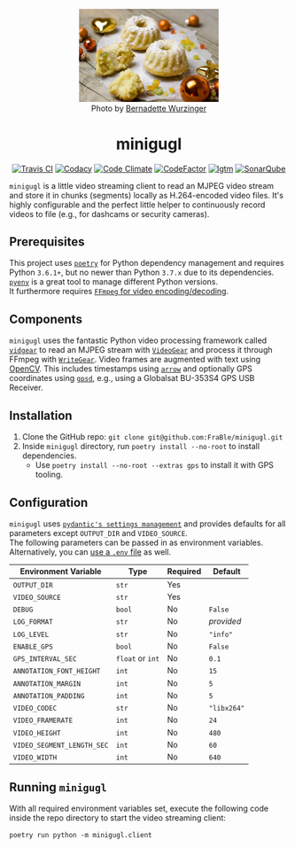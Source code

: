 <p align="center">
  <img src="docs/minigugl.jpg" alt="minigugl" width="50%"/></br>
  Photo by <a href="https://pixabay.com/users/einladung_zum_essen-3625323/" target="_blank">Bernadette Wurzinger</a>
</p>

<h1 align="center">minigugl</h1>

<div align="center">

[![Travis CI][travis-badge]][travis-url]
[![Codacy][codacy-badge]][codacy-url]
[![Code Climate][code-climate-badge]][code-climate-url]
[![CodeFactor][codefactor-badge]][codefactor-url]
[![lgtm][lgtm-badge]][lgtm-url]
[![SonarQube][sonarqube-badge]][sonarqube-url]

</div>

`minigugl` is a little video streaming client to read an MJPEG video stream and store it in chunks (segments) locally as H.264-encoded video files. It's highly configurable and the perfect little helper to continuously record videos to file (e.g., for dashcams or security cameras).

## Prerequisites

This project uses [`poetry`](https://python-poetry.org/docs/) for Python dependency management and requires Python `3.6.1+`, but no newer than Python `3.7.x` due to its dependencies. [`pyenv`](https://github.com/pyenv/pyenv) is a great tool to manage different Python versions.  
It furthermore requires [`FFmpeg` for video encoding/decoding](https://abhitronix.github.io/vidgear/latest/gears/writegear/compression/advanced/ffmpeg_install/).

## Components

`minigugl` uses the fantastic Python video processing framework called [`vidgear`](https://abhitronix.github.io/vidgear) to read an MJPEG stream with [`VideoGear`](https://abhitronix.github.io/vidgear/latest/gears/videogear/overview/) and process it through FFmpeg with [`WriteGear`](https://abhitronix.github.io/vidgear/latest/gears/writegear/introduction/).
Video frames are augmented with text using [OpenCV](https://opencv.org/). This includes timestamps using [`arrow`](https://arrow.readthedocs.io/en/latest/) and optionally GPS coordinates using [`gpsd`](https://gitlab.com/gpsd/gpsd), e.g., using a Globalsat BU-353S4 GPS USB Receiver.

## Installation

1. Clone the GitHub repo: `git clone git@github.com:FraBle/minigugl.git`
2. Inside `minigugl` directory, run `poetry install --no-root` to install dependencies.  
   - Use `poetry install --no-root --extras gps` to install it with GPS tooling.

## Configuration

`minigugl` uses [`pydantic's settings management`](https://pydantic-docs.helpmanual.io/usage/settings/) and provides defaults for all parameters except `OUTPUT_DIR` and `VIDEO_SOURCE`.  
The following parameters can be passed in as environment variables. Alternatively, you can [use a `.env` file](https://pydantic-docs.helpmanual.io/usage/settings/#dotenv-env-support) as well.

| Environment Variable       | Type             | Required | Default     |
|----------------------------|------------------|----------|-------------|
| `OUTPUT_DIR`               | `str`            | Yes      |             |
| `VIDEO_SOURCE`             | `str`            | Yes      |             |
| `DEBUG`                    | `bool`           | No       | `False`     |
| `LOG_FORMAT`               | `str`            | No       | _provided_  |
| `LOG_LEVEL`                | `str`            | No       | `"info"`    |
| `ENABLE_GPS`               | `bool`           | No       | `False`     |
| `GPS_INTERVAL_SEC`         | `float` or `int` | No       | `0.1`       |
| `ANNOTATION_FONT_HEIGHT`   | `int`            | No       | `15`        |
| `ANNOTATION_MARGIN`        | `int`            | No       | `5`         |
| `ANNOTATION_PADDING`       | `int`            | No       | `5`         |
| `VIDEO_CODEC`              | `str`            | No       | `"libx264"` |
| `VIDEO_FRAMERATE`          | `int`            | No       | `24`        |
| `VIDEO_HEIGHT`             | `int`            | No       | `480`       |
| `VIDEO_SEGMENT_LENGTH_SEC` | `int`            | No       | `60`        |
| `VIDEO_WIDTH`              | `int`            | No       | `640`       |

## Running `minigugl`

With all required environment variables set, execute the following code inside the repo directory to start the video streaming client:

```
poetry run python -m minigugl.client
```

<!--
Badges
-->
[travis-badge]:https://img.shields.io/travis/com/FraBle/minigugl?label=Travis%20CI%20Build&style=flat-square
[codacy-badge]:https://img.shields.io/codacy/grade/1e536b353e83451a968db54f7f230bf3?label=Codacy%20Grade&style=flat-square
[code-climate-badge]:https://img.shields.io/codeclimate/maintainability/FraBle/minigugl?label=Code%20Climate%20Grade&style=flat-square
[codefactor-badge]:https://img.shields.io/codefactor/grade/github/FraBle/minigugl/main?label=CodeFactor%20Grade&style=flat-square
[lgtm-badge]:https://img.shields.io/lgtm/grade/python/github/FraBle/minigugl?label=lgtm%20Grade&style=flat-square
[sonarqube-badge]:https://img.shields.io/sonar/tech_debt/minigugl?label=Sonar%20Tech%20Debt&server=https%3A%2F%2Fsonarcloud.io&style=flat-square

<!--
Badge URLs
-->
[travis-url]:https://travis-ci.com/FraBle/minigugl
[codacy-url]:https://app.codacy.com/gh/FraBle/minigugl
[code-climate-url]:https://codeclimate.com/github/FraBle/minigugl
[codefactor-url]:https://www.codefactor.io/repository/github/frable/minigugl
[lgtm-url]:https://lgtm.com/projects/g/FraBle/minigugl/
[sonarqube-url]:https://sonarcloud.io/dashboard?id=minigugl
